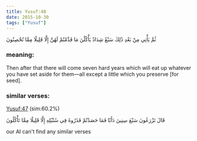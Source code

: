 ```yaml
---
title: Yusuf:48
date: 2015-10-30
tags: ["Yusuf"]
---
```

ثُمَّ يَأْتِي مِنْ بَعْدِ ذَٰلِكَ سَبْعٌ شِدَادٌ يَأْكُلْنَ مَا قَدَّمْتُمْ لَهُنَّ إِلَّا قَلِيلًا مِمَّا تُحْصِنُونَ
### meaning: 
Then after that there will come seven hard years which will eat up whatever you have set aside for them—all except a little which you preserve [for seed].
### similar verses: 

[Yusuf:47](/12/47) (sim:60.2%)

قَالَ تَزْرَعُونَ سَبْعَ سِنِينَ دَأَبًا فَمَا حَصَدْتُمْ فَذَرُوهُ فِي سُنْبُلِهِ إِلَّا قَلِيلًا مِمَّا تَأْكُلُونَ

our AI can't find any similar verses




